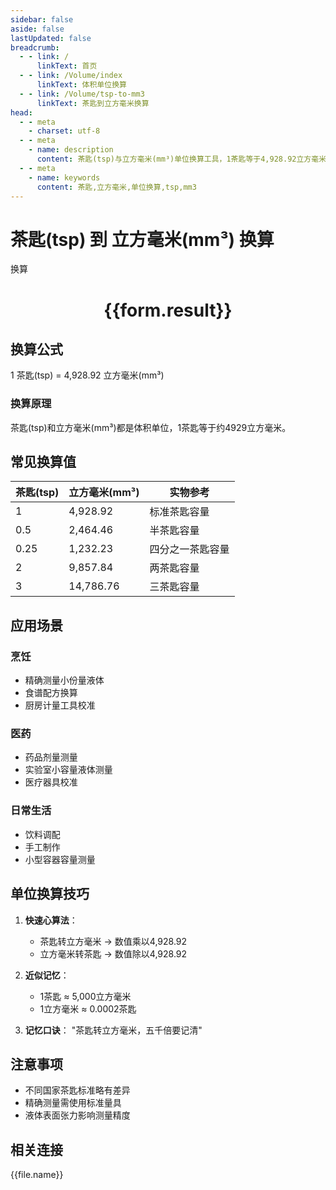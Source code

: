 ```yaml
---
sidebar: false
aside: false
lastUpdated: false
breadcrumb:
  - - link: /
      linkText: 首页
  - - link: /Volume/index
      linkText: 体积单位换算
  - - link: /Volume/tsp-to-mm3
      linkText: 茶匙到立方毫米换算
head:
  - - meta
    - charset: utf-8
  - - meta
    - name: description
      content: 茶匙(tsp)与立方毫米(mm³)单位换算工具，1茶匙等于4,928.92立方毫米。
  - - meta
    - name: keywords
      content: 茶匙,立方毫米,单位换算,tsp,mm3
---
```


# 茶匙(tsp) 到 立方毫米(mm³) 换算

<script setup>
import { onMounted, reactive, inject ,ref  } from 'vue'
import { NButton,NForm ,NFormItem,NInput,NInputNumber,NSelect,NCard,useMessage ,NGrid ,NGi } from 'naive-ui'
import { defineClientComponent } from 'vitepress'
import { Volume } from '../files';

const convert = inject('convert')
const formRef = ref(null);
const rules = {
  number:{
    required: true,
    type: 'number',
    trigger: "blur"
  }
}
const form = reactive({
  number:null,
  result:'',
  title:'茶匙(tsp)到立方毫米(mm³)换算'
})

const convertHandler = (e) => {
  e.preventDefault();
  formRef.value?.validate((errors)=>{
    if (!errors) {
      form.result = `${form.number} tsp = ${convert(form.number).from('tsp').to('mm3')} mm³`
    }
  })
}
</script>

<n-form size="large" :model="form" ref='formRef' :rules="rules">
  <n-form-item label="数值" path="number">
    <n-input-number size="large" style="width:100%" :min="0" v-model:value="form.number" placeholder="请输入茶匙数值" />
  </n-form-item>
  <n-form-item>
    <n-button type="info" style="width:100%" @click="convertHandler">换算</n-button>
  </n-form-item>
</n-form>
<n-card embedded :bordered="false" hoverable>
  <div style="text-align:center">
    <h1>{{form.result}}</h1>
  </div>
</n-card>

## 换算公式
1 茶匙(tsp) = 4,928.92 立方毫米(mm³)

### 换算原理
茶匙(tsp)和立方毫米(mm³)都是体积单位，1茶匙等于约4929立方毫米。

## 常见换算值
| 茶匙(tsp) | 立方毫米(mm³) | 实物参考                 |
|-----------|-------------|--------------------------|
| 1         | 4,928.92    | 标准茶匙容量              |
| 0.5       | 2,464.46    | 半茶匙容量                |
| 0.25      | 1,232.23    | 四分之一茶匙容量          |
| 2         | 9,857.84    | 两茶匙容量                |
| 3         | 14,786.76   | 三茶匙容量                |

## 应用场景
### 烹饪
- 精确测量小份量液体
- 食谱配方换算
- 厨房计量工具校准

### 医药
- 药品剂量测量
- 实验室小容量液体测量
- 医疗器具校准

### 日常生活
- 饮料调配
- 手工制作
- 小型容器容量测量

## 单位换算技巧
1. **快速心算法**：
   - 茶匙转立方毫米 → 数值乘以4,928.92
   - 立方毫米转茶匙 → 数值除以4,928.92

2. **近似记忆**：
   - 1茶匙 ≈ 5,000立方毫米
   - 1立方毫米 ≈ 0.0002茶匙

3. **记忆口诀**：
   "茶匙转立方毫米，五千倍要记清"

## 注意事项
- 不同国家茶匙标准略有差异
- 精确测量需使用标准量具
- 液体表面张力影响测量精度

## 相关连接
<n-grid x-gap="12" :cols="2">
  <n-gi v-for="(file, index) in Volume" :key="index">
    <n-button
      text
      tag="a"
      :href="file.path"
      type="info"
    >
      {{file.name}}
    </n-button>
  </n-gi>
</n-grid>